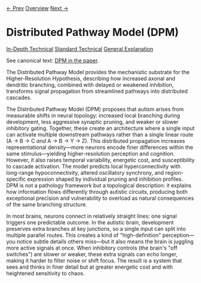 <link rel="stylesheet" href="../assets/css/tabs.css">
<script src="../assets/js/tabstate.js"></script>

<div class="navline">
  <a data-nav href="./implications.md">← Prev</a>
  <a data-nav href="../index.md">Overview</a>
  <a data-nav href="./sensory-cognition.md">Next →</a>
</div>

# Distributed Pathway Model (DPM)

<div class="tabset">
  <div class="tab-choices">
    <a href="#" data-tab="tab-tech">In-Depth Technical</a>
    <a href="#" data-tab="tab-std">Standard Technical</a>
    <a href="#" data-tab="tab-gen">General Explanation</a>
  </div>

  <div id="tab-tech" class="tab-panel">
    <p class="note">
      See canonical text: <a href="../higher-resolution-hypothesis.md#the-distributed-pathway-model-dpm">DPM in the paper</a>.
    </p>
    <p>The Distributed Pathway Model provides the mechanistic substrate for the Higher-Resolution Hypothesis, describing how increased axonal and dendritic branching, combined with delayed or weakened inhibition, transforms signal propagation from streamlined pathways into distributed cascades.</p>
  </div>

  <div id="tab-std" class="tab-panel">
    <p>The Distributed Pathway Model (DPM) proposes that autism arises from measurable shifts in neural topology: increased local branching during development, less aggressive synaptic pruning, and weaker or slower inhibitory gating. Together, these create an architecture where a single input can activate multiple downstream pathways rather than a single linear route (A → B → C <em>and</em> A → B → Y → Z). This distributed propagation increases representational density—more neurons encode finer differences within the same stimulus—yielding higher-resolution perception and cognition. However, it also raises temporal variability, energetic cost, and susceptibility to cascade activation. The model predicts local hyperconnectivity with long-range hypoconnectivity, altered oscillatory synchrony, and region-specific expression shaped by individual pruning and inhibition profiles. DPM is not a pathology framework but a topological description: it explains how information flows differently through autistic circuits, producing both exceptional precision and vulnerability to overload as natural consequences of the same branching structure.</p>
  </div>

  <div id="tab-gen" class="tab-panel">
    <p>In most brains, neurons connect in relatively straight lines: one signal triggers one predictable outcome. In the autistic brain, development preserves extra branches at key junctions, so a single input can split into multiple parallel routes. This creates a kind of "high-definition" perception—you notice subtle details others miss—but it also means the brain is juggling more active signals at once. When inhibitory controls (the brain's "off switches") are slower or weaker, these extra signals can echo longer, making it harder to filter noise or shift focus. The result is a system that sees and thinks in finer detail but at greater energetic cost and with heightened sensitivity to chaos.</p>
  </div>
</div>
